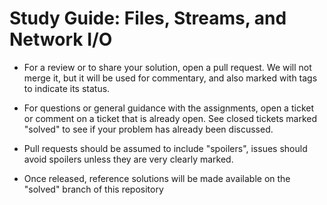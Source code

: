 Study Guide: Files, Streams, and Network I/O
============================================


* For a review or to share your solution, open a pull request. We will not merge it, but it will be used for commentary, and also marked with tags to indicate its status.

* For questions or general guidance with the assignments, open a ticket or comment on a ticket that is already open. See closed tickets marked "solved" to see if your problem has already been discussed.

* Pull requests should be assumed to include "spoilers", issues should avoid spoilers unless they are very clearly marked.

* Once released, reference solutions will be made available on the "solved" branch of this repository
